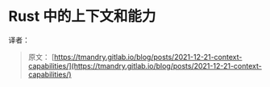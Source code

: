 # Rust 中的上下文和能力

译者： 

> 原文： [https://tmandry.gitlab.io/blog/posts/2021-12-21-context-capabilities/](https://tmandry.gitlab.io/blog/posts/2021-12-21-context-capabilities/)

